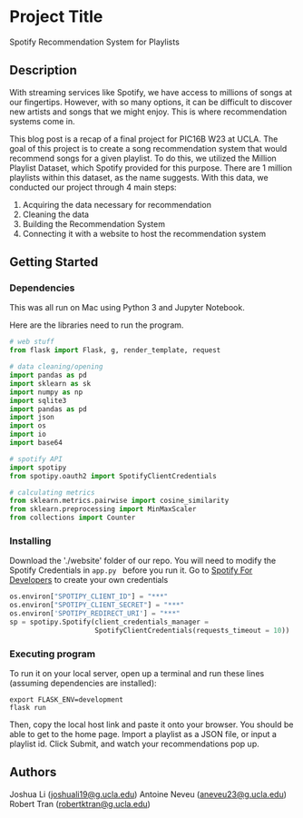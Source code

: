 # Project Title

Spotify Recommendation System for Playlists

## Description

With streaming services like Spotify, we have access to millions of songs at our fingertips. However, with so many options, it can be difficult to discover new artists and songs that we might enjoy. This is where recommendation systems come in.

This blog post is a recap of a final project for PIC16B W23 at UCLA. The goal of this project is to create a song recommendation system that would recommend songs for a given playlist. To do this, we utilized the Million Playlist Dataset, which Spotify provided for this purpose. There are 1 million playlists within this dataset, as the name suggests. With this data, we conducted our project through 4 main steps:

1. Acquiring the data necessary for recommendation
2. Cleaning the data
3. Building the Recommendation System
4. Connecting it with a website to host the recommendation system

## Getting Started

### Dependencies

This was all run on Mac using Python 3 and Jupyter Notebook.

Here are the libraries need to run the program.

```python
# web stuff
from flask import Flask, g, render_template, request

# data cleaning/opening
import pandas as pd
import sklearn as sk
import numpy as np
import sqlite3
import pandas as pd
import json
import os
import io
import base64

# spotify API
import spotipy
from spotipy.oauth2 import SpotifyClientCredentials

# calculating metrics
from sklearn.metrics.pairwise import cosine_similarity
from sklearn.preprocessing import MinMaxScaler
from collections import Counter
```

### Installing

Download the './website' folder of our repo. You will need to modify the Spotify Credentials in `app.py	` before you run it. Go to [Spotify For Developers](https://developer.spotify.com/dashboard/) to create your own credentials

```python
os.environ["SPOTIPY_CLIENT_ID"] = "***"
os.environ["SPOTIPY_CLIENT_SECRET"] = "***"
os.environ['SPOTIPY_REDIRECT_URI'] = "***"
sp = spotipy.Spotify(client_credentials_manager =      
                     SpotifyClientCredentials(requests_timeout = 10))
```

### Executing program

To run it on your local server, open up a terminal and run these lines (assuming dependencies are installed):

```
export FLASK_ENV=development
flask run
```

Then, copy the local host link and paste it onto your browser. You should be able to get to the home page.
Import a playlist as a JSON file, or input a playlist id.
Click Submit, and watch your recommendations pop up.

## Authors

Joshua Li (joshuali19@g.ucla.edu)
Antoine Neveu (aneveu23@g.ucla.edu)
Robert Tran (robertktran@g.ucla.edu)
